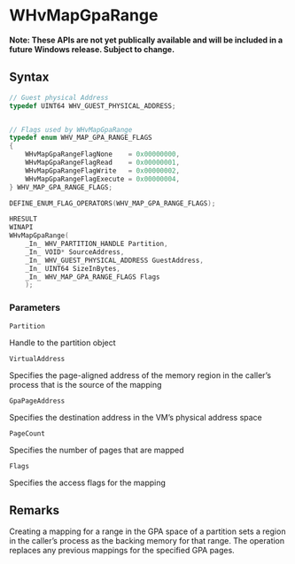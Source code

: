 # WHvMapGpaRange
**Note: These APIs are not yet publically available and will be included in a future Windows release.  Subject to change.**

## Syntax
```C
// Guest physical Address
typedef UINT64 WHV_GUEST_PHYSICAL_ADDRESS;


// Flags used by WHvMapGpaRange
typedef enum WHV_MAP_GPA_RANGE_FLAGS
{
    WHvMapGpaRangeFlagNone    = 0x00000000,
    WHvMapGpaRangeFlagRead    = 0x00000001,
    WHvMapGpaRangeFlagWrite   = 0x00000002,
    WHvMapGpaRangeFlagExecute = 0x00000004,
} WHV_MAP_GPA_RANGE_FLAGS;

DEFINE_ENUM_FLAG_OPERATORS(WHV_MAP_GPA_RANGE_FLAGS);

HRESULT
WINAPI
WHvMapGpaRange(
    _In_ WHV_PARTITION_HANDLE Partition,
    _In_ VOID* SourceAddress,
    _In_ WHV_GUEST_PHYSICAL_ADDRESS GuestAddress,
    _In_ UINT64 SizeInBytes,
    _In_ WHV_MAP_GPA_RANGE_FLAGS Flags
    );
```
### Parameters

`Partition`

Handle to the partition object

`VirtualAddress` 

Specifies the page-aligned address of the memory region in the caller’s process that is the source of the mapping

`GpaPageAddress` 

Specifies the destination address in the VM’s physical address space

`PageCount` 

Specifies the number of pages that are mapped

`Flags`  

Specifies the access flags for the mapping
  

## Remarks

Creating a mapping for a range in the GPA space of a partition sets a region in the caller’s process as the backing memory for that range. The operation replaces any previous mappings for the specified GPA pages. 
